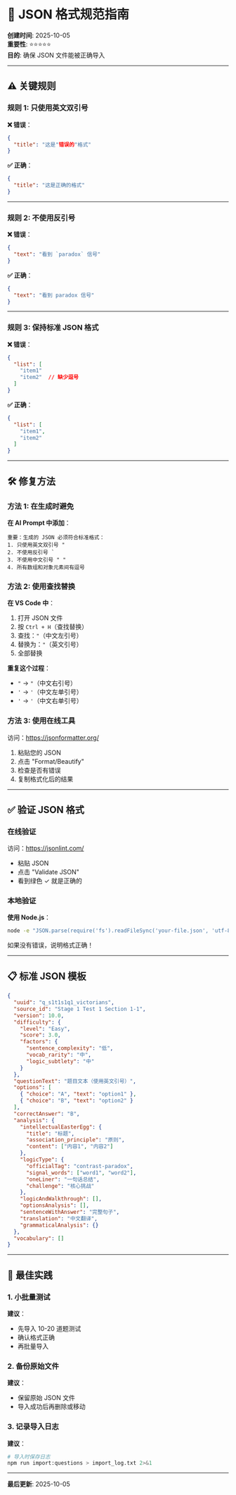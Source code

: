 # 📝 JSON 格式规范指南

**创建时间**: 2025-10-05  
**重要性**: ⭐⭐⭐⭐⭐  
**目的**: 确保 JSON 文件能被正确导入

---

## ⚠️ 关键规则

### 规则 1: 只使用英文双引号

**❌ 错误**：
```json
{
  "title": "这是"错误的"格式"
}
```

**✅ 正确**：
```json
{
  "title": "这是正确的格式"
}
```

---

### 规则 2: 不使用反引号

**❌ 错误**：
```json
{
  "text": "看到 `paradox` 信号"
}
```

**✅ 正确**：
```json
{
  "text": "看到 paradox 信号"
}
```

---

### 规则 3: 保持标准 JSON 格式

**❌ 错误**：
```json
{
  "list": [
    "item1"
    "item2"  // 缺少逗号
  ]
}
```

**✅ 正确**：
```json
{
  "list": [
    "item1",
    "item2"
  ]
}
```

---

## 🛠️ 修复方法

### 方法 1: 在生成时避免

**在 AI Prompt 中添加**：
```
重要：生成的 JSON 必须符合标准格式：
1. 只使用英文双引号 "
2. 不使用反引号 `
3. 不使用中文引号 " "
4. 所有数组和对象元素间有逗号
```

### 方法 2: 使用查找替换

**在 VS Code 中**：
1. 打开 JSON 文件
2. 按 `Ctrl + H`（查找替换）
3. 查找：`"`（中文左引号）
4. 替换为：`"`（英文引号）
5. 全部替换

**重复这个过程**：
- `"` → `"`（中文右引号）
- `'` → `'`（中文左单引号）
- `'` → `'`（中文右单引号）

### 方法 3: 使用在线工具

访问：https://jsonformatter.org/
1. 粘贴您的 JSON
2. 点击 "Format/Beautify"
3. 检查是否有错误
4. 复制格式化后的结果

---

## ✅ 验证 JSON 格式

### 在线验证

访问：https://jsonlint.com/
- 粘贴 JSON
- 点击 "Validate JSON"
- 看到绿色 ✓ 就是正确的

### 本地验证

**使用 Node.js**：
```bash
node -e "JSON.parse(require('fs').readFileSync('your-file.json', 'utf-8'))"
```

如果没有错误，说明格式正确！

---

## 📋 标准 JSON 模板

```json
{
  "uuid": "q_s1t1s1q1_victorians",
  "source_id": "Stage 1 Test 1 Section 1-1",
  "version": 10.0,
  "difficulty": {
    "level": "Easy",
    "score": 3.0,
    "factors": {
      "sentence_complexity": "低",
      "vocab_rarity": "中",
      "logic_subtlety": "中"
    }
  },
  "questionText": "题目文本（使用英文引号）",
  "options": [
    { "choice": "A", "text": "option1" },
    { "choice": "B", "text": "option2" }
  ],
  "correctAnswer": "B",
  "analysis": {
    "intellectualEasterEgg": {
      "title": "标题",
      "association_principle": "原则",
      "content": ["内容1", "内容2"]
    },
    "logicType": {
      "officialTag": "contrast-paradox",
      "signal_words": ["word1", "word2"],
      "oneLiner": "一句话总结",
      "challenge": "核心挑战"
    },
    "logicAndWalkthrough": [],
    "optionsAnalysis": [],
    "sentenceWithAnswer": "完整句子",
    "translation": "中文翻译",
    "grammaticalAnalysis": {}
  },
  "vocabulary": []
}
```

---

## 🎯 最佳实践

### 1. 小批量测试

**建议**：
- 先导入 10-20 道题测试
- 确认格式正确
- 再批量导入

### 2. 备份原始文件

**建议**：
- 保留原始 JSON 文件
- 导入成功后再删除或移动

### 3. 记录导入日志

**建议**：
```bash
# 导入时保存日志
npm run import:questions > import_log.txt 2>&1
```

---

**最后更新**: 2025-10-05
